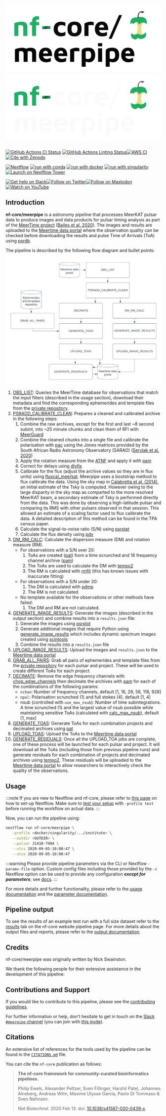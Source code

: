 # ![nf-core/meerpipe](docs/images/nf-core-meerpipe_logo_light.png#gh-light-mode-only) ![nf-core/meerpipe](docs/images/nf-core-meerpipe_logo_dark.png#gh-dark-mode-only)

[![GitHub Actions CI Status](https://github.com/nf-core/meerpipe/workflows/nf-core%20CI/badge.svg)](https://github.com/nf-core/meerpipe/actions?query=workflow%3A%22nf-core+CI%22)
[![GitHub Actions Linting Status](https://github.com/nf-core/meerpipe/workflows/nf-core%20linting/badge.svg)](https://github.com/nf-core/meerpipe/actions?query=workflow%3A%22nf-core+linting%22)[![AWS CI](https://img.shields.io/badge/CI%20tests-full%20size-FF9900?labelColor=000000&logo=Amazon%20AWS)](https://nf-co.re/meerpipe/results)[![Cite with Zenodo](http://img.shields.io/badge/DOI-10.5281/zenodo.XXXXXXX-1073c8?labelColor=000000)](https://doi.org/10.5281/zenodo.XXXXXXX)

[![Nextflow](https://img.shields.io/badge/nextflow%20DSL2-%E2%89%A523.04.0-23aa62.svg)](https://www.nextflow.io/)
[![run with conda](http://img.shields.io/badge/run%20with-conda-3EB049?labelColor=000000&logo=anaconda)](https://docs.conda.io/en/latest/)
[![run with docker](https://img.shields.io/badge/run%20with-docker-0db7ed?labelColor=000000&logo=docker)](https://www.docker.com/)
[![run with singularity](https://img.shields.io/badge/run%20with-singularity-1d355c.svg?labelColor=000000)](https://sylabs.io/docs/)
[![Launch on Nextflow Tower](https://img.shields.io/badge/Launch%20%F0%9F%9A%80-Nextflow%20Tower-%234256e7)](https://tower.nf/launch?pipeline=https://github.com/nf-core/meerpipe)

[![Get help on Slack](http://img.shields.io/badge/slack-nf--core%20%23meerpipe-4A154B?labelColor=000000&logo=slack)](https://nfcore.slack.com/channels/meerpipe)[![Follow on Twitter](http://img.shields.io/badge/twitter-%40nf__core-1DA1F2?labelColor=000000&logo=twitter)](https://twitter.com/nf_core)[![Follow on Mastodon](https://img.shields.io/badge/mastodon-nf__core-6364ff?labelColor=FFFFFF&logo=mastodon)](https://mstdn.science/@nf_core)[![Watch on YouTube](http://img.shields.io/badge/youtube-nf--core-FF0000?labelColor=000000&logo=youtube)](https://www.youtube.com/c/nf-core)

## Introduction

**nf-core/meerpipe** is a astronomy pipeline that processes MeerKAT pulsar data to produce images and data products for pulsar timing analysis as part of the [MeerTime project](http://www.meertime.org/) ([Bailes et al. 2020](https://ui.adsabs.harvard.edu/abs/2020PASA...37...28B/abstract)).
The images and results are uploaded to the [Meertime data portal](https://pulsars.org.au) where the observation quality can be checked before downloading the results and pulse Time of Arrivals (ToA) using [psrdb](https://psrdb.readthedocs.io/en/latest/).

The pipeline is described by the following flow diagram and bullet points:

![meerpipe_flow_diagram.](docs/images/meerpipe_flow_diagram.png)

1. [OBS_LIST](modules/local/obs_list.nf): Queries the MeerTime database for observations that match the input filters (described in the usage section), download their metadata and find the corresponding ephemerides and template files from the [private repository](https://ozgrav.github.io/meerkat_pulsar_docs/ephem_template/).
2. [PSRADD_CALIBRATE_CLEAN](modules/local/psradd_calibrate_clean.nf): Prepares a cleaned and calibrated archive in the following steps:
    1. Combine the raw archives, except for the first and last ~8 second subint, into ~25 minute chunks and clean them of RFI with [MeerGuard](https://github.com/danielreardon/MeerGuard)
    2. Combine the cleaned chunks into a single file and calibrate the polarisation with [pac](https://psrchive.sourceforge.net/manuals/pac/) using the Jones matrices provided by the South African Radio Astronomy Observatory (SARAO) ([Serylak et al. 2020](https://ui.adsabs.harvard.edu/abs/2021MNRAS.505.4483S/abstract))
    3. Apply the rotation measure from the [ATNF](https://www.atnf.csiro.au/research/pulsar/psrcat/) and apply it with [pam](https://psrchive.sourceforge.net/manuals/pam/)
    4. Correct for delays using [dlyfix](https://github.com/OZGrav/meerpipe/blob/main/meerpipe/scripts/dlyfix.py)
    5. Calibrate for the flux (adjust the archive values so they are in flux units) using [fluxcal_meerkat](https://github.com/OZGrav/meerpipe/blob/main/meerpipe/scripts/fluxcal_meerkat.py). Meerpipe uses a bootstrap method to flux calibrate the data. Using the sky map in [Calabretta et al. (2014)](https://ui.adsabs.harvard.edu/abs/2014PASA...31....7C/abstract), an initial estimate of the Tsky is computed. However owing to the large disparity in the sky map as comparted to the more resolved MeerKAT beam, a secondary estimate of Tsky is performed directly from the data. This was done by observing a high-latitude pulsar and comparing its RMS with other pulsars observed in that session. This allowed an estimate of a scaling factor used to flux calibrate the data. A detailed description of this method can be found in the TPA census paper.
    6. Calculate the signal-to-noise ratio (S/N) using [psrstat](https://psrchive.sourceforge.net/manuals/psrstat/)
    7. Calculate the flux density using [pdv](https://psrchive.sourceforge.net/manuals/pdv/)
3. [DM_RM_CALC](modules/local/dm_rm_calc.nf): Calculate the dispersion measure (DM) and rotation measure (RM).
    - For observations with a S/N over 20:
        1. ToAs are created ([pat](https://psrchive.sourceforge.net/manuals/pat/)) from a time scrunched and 16 frequency channel archive ([pam](https://psrchive.sourceforge.net/manuals/pam/))
        2. The ToAs are used to calculate the DM with [tempo2](https://bitbucket.org/psrsoft/tempo2/src/master/)
        3. The RM is calculated with [rmfit](https://psrchive.sourceforge.net/manuals/rmfit/) (this has known issues with inaccurate fitting)
    - For observations with a S/N under 20:
        1. The DM is calculated with [pdmp](https://psrchive.sourceforge.net/manuals/pdmp/)
        2. The RM is not calculated.
    - No template available for the observations or other methods have failed:
        1. The DM and RM are not calculated.
4. [GENERATE_IMAGE_RESULTS](modules/local/generate_image_results.nf): Generate the images (described in the output section) and combine results into a `results.json` file:
    1. Generate the images using [psrplot](https://psrchive.sourceforge.net/manuals/psrplot/)
    2. Generate additional images that require Python using [generate_image_results](https://github.com/OZGrav/meerpipe/blob/main/meerpipe/scripts/generate_images_results.py) which includes dynamic spectrum images created using [scintools](https://github.com/danielreardon/scintools)
    3. Combine the results into a `results.json` file
5. [UPLOAD_IMAGE_RESULTS](modules/local/upload_image_results.nf): Upload the images and `results.json` to the [Meertime data portal](https://pulsars.org.au)
6. [GRAB_ALL_PAIRS](modules/local/grab_all_pairs.nf): Grab all pairs of ephemerides and template files from the [private repository](https://ozgrav.github.io/meerkat_pulsar_docs/ephem_template/) for each pulsar and project. These will be used to create different ToAs for each project.
7. [DECIMATE](modules/local/decimate.nf): Remove the edge frequency channels with [chop_edge_channels](https://github.com/OZGrav/meerpipe/blob/main/meerpipe/scripts/chop_edge_channels.py) then decimate the archives with [pam](https://psrchive.sourceforge.net/manuals/pam/) for each of the combinations of the following params:
    - `nchan`: Number of frequency channels, default [1, 16, 29, 58, 116, 928]
    - `npol`: Polarisation scrunched (1) and full stokes (4), default [1, 4]
    - nsub (controlled with `use_max_nsub`): Number of time subintegrations. A time scrunched (1) and the largest value of nsub possible while maintaining sensitive ToAs (calculated with [calc_max_nsub](https://github.com/OZGrav/meerpipe/blob/main/meerpipe/scripts/calc_max_nsub.py)), default  [1, max]
8. [GENERATE_TOAS](modules/local/generate_toas.nf): Generate ToAs for each combination projects and decimated archives using [pat](https://psrchive.sourceforge.net/manuals/pat/)
9. [UPLOAD_TOAS](modules/local/upload_toas.nf): Upload the ToAs to the [Meertime data portal](https://pulsars.org.au)
10. [GENERATE_RESIDUALS](modules/local/generate_residuals.nf): Once all the UPLOAD_TOA jobs are complete, one of these process will be launched for each pulsar and project. It will download all the ToAs (including those from previous pipeline runs) and generate residuals for each combination of projects and decimated archives using [tempo2](https://bitbucket.org/psrsoft/tempo2/src/master/). These residuals will be uploaded to the [Meertime data portal](https://pulsars.org.au) to allow researchers to interactively check the quality of the observations.

## Usage

:::note
If you are new to Nextflow and nf-core, please refer to [this page](https://nf-co.re/docs/usage/installation) on how
to set-up Nextflow. Make sure to [test your setup](https://nf-co.re/docs/usage/introduction#how-to-run-a-pipeline)
with `-profile test` before running the workflow on actual data.
:::

<!-- TODO nf-core: Describe the minimum required steps to execute the pipeline, e.g. how to prepare samplesheets.
     Explain what rows and columns represent. For instance (please edit as appropriate):

First, prepare a samplesheet with your input data that looks as follows:

`samplesheet.csv`:

```csv
sample,fastq_1,fastq_2
CONTROL_REP1,AEG588A1_S1_L002_R1_001.fastq.gz,AEG588A1_S1_L002_R2_001.fastq.gz
```

Each row represents a fastq file (single-end) or a pair of fastq files (paired end).

-->

Now, you can run the pipeline using:

<!-- TODO nf-core: update the following command to include all required parameters for a minimal example -->

```bash
nextflow run nf-core/meerpipe \
   -profile <docker/singularity/.../institute> \
   --outdir <OUTDIR> \
   --pulsar J1410-7404 \
   --utcs 2020-09-05-10:00:47 \
   --utce 2020-09-05-10:00:47
```

:::warning
Please provide pipeline parameters via the CLI or Nextflow `-params-file` option. Custom config files including those
provided by the `-c` Nextflow option can be used to provide any configuration _**except for parameters**_;
see [docs](https://nf-co.re/usage/configuration#custom-configuration-files).
:::

For more details and further functionality, please refer to the [usage documentation](https://nf-co.re/meerpipe/usage) and the [parameter documentation](https://nf-co.re/meerpipe/parameters).

## Pipeline output

To see the results of an example test run with a full size dataset refer to the [results](https://nf-co.re/meerpipe/results) tab on the nf-core website pipeline page.
For more details about the output files and reports, please refer to the
[output documentation](https://nf-co.re/meerpipe/output).

## Credits

nf-core/meerpipe was originally written by Nick Swainston.

We thank the following people for their extensive assistance in the development of this pipeline:

<!-- TODO nf-core: If applicable, make list of people who have also contributed -->

## Contributions and Support

If you would like to contribute to this pipeline, please see the [contributing guidelines](.github/CONTRIBUTING.md).

For further information or help, don't hesitate to get in touch on the [Slack `#meerpipe` channel](https://nfcore.slack.com/channels/meerpipe) (you can join with [this invite](https://nf-co.re/join/slack)).

## Citations

<!-- TODO nf-core: Add citation for pipeline after first release. Uncomment lines below and update Zenodo doi and badge at the top of this file. -->
<!-- If you use  nf-core/meerpipe for your analysis, please cite it using the following doi: [10.5281/zenodo.XXXXXX](https://doi.org/10.5281/zenodo.XXXXXX) -->

<!-- TODO nf-core: Add bibliography of tools and data used in your pipeline -->

An extensive list of references for the tools used by the pipeline can be found in the [`CITATIONS.md`](CITATIONS.md) file.

You can cite the `nf-core` publication as follows:

> **The nf-core framework for community-curated bioinformatics pipelines.**
>
> Philip Ewels, Alexander Peltzer, Sven Fillinger, Harshil Patel, Johannes Alneberg, Andreas Wilm, Maxime Ulysse Garcia, Paolo Di Tommaso & Sven Nahnsen.
>
> _Nat Biotechnol._ 2020 Feb 13. doi: [10.1038/s41587-020-0439-x](https://dx.doi.org/10.1038/s41587-020-0439-x).
